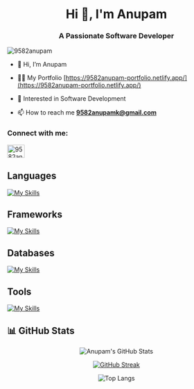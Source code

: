 <h1 align="center">Hi 👋, I'm Anupam</h1>
<h3 align="center">A Passionate Software Developer</h3>

<p align="left"> <img src="https://komarev.com/ghpvc/?username=9582anupam&label=Profile%20views&color=0e75b6&style=flat" alt="9582anupam" /> </p>


- 👋 Hi, I’m Anupam

- 👨‍💻 My Portfolio [https://9582anupam-portfolio.netlify.app/](https://9582anupam-portfolio.netlify.app/)

- 🌱 Interested in Software Development
  
- 📫 How to reach me **9582anupamk@gmail.com**


<h3 align="left">Connect with me:</h3>
<p align="left">
<a href="https://linkedin.com/in/9582anupam" target="blank"><img align="center" src="https://raw.githubusercontent.com/rahuldkjain/github-profile-readme-generator/master/src/images/icons/Social/linked-in-alt.svg" alt="9582anupam" height="30" width="40" /></a>
</p>

<h2>Languages</h2>

[![My Skills](https://skillicons.dev/icons?i=html,css,js,ts,python,cpp,c)](https://skillicons.dev)

<h2>Frameworks</h2>

[![My Skills](https://skillicons.dev/icons?i=nextjs,react,tailwindcss,express,nodejs,firebase,flask,npm,mui,vite,vs)](https://skillicons.dev)

<h2>Databases</h2>

[![My Skills](https://skillicons.dev/icons?i=mysql,mongo)](https://skillicons.dev)

<h2>Tools</h2>
 
[![My Skills](https://skillicons.dev/icons?i=git,github,linux,postman,vercel,vscode)](https://skillicons.dev)

## 📊 **GitHub Stats**
<div align="center">
  
![Anupam's GitHub Stats](https://github-readme-stats.vercel.app/api?username=9582anupam&theme=blue_navy&hide_border=false&include_all_commits=false&count_private=false)

[![GitHub Streak](https://nirzak-streak-stats.vercel.app?user=9582anupam&theme=blue_navy)](https://git.io/streak-stats)

![Top Langs](https://github-readme-stats.vercel.app/api/top-langs/?username=9582anupam&theme=blue_navy&hide_border=false&include_all_commits=true&count_private=true&layout=compact)

</div>
